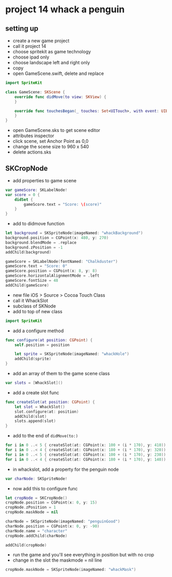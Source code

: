 # project 14 whack a penguin
## setting up
- create a new game project
- call it project 14
- choose spritekit as game technology
- choose ipad only
- choose landscape left and right only
- copy 
- open GameScene.swift, delete and replace 
```swift
import SpriteKit

class GameScene: SKScene {
    override func didMove(to view: SKView) {
    }

    override func touchesBegan(_ touches: Set<UITouch>, with event: UIEvent?) {
    }
}
```
- open GameScene.sks to get scene editor
- attributes inspector
- click scene, set Anchor Point as 0,0
- change the scene size to 960 x 540
- delete actions.sks
## SKCropNode
- add properties to game scene
```swift
var gameScore: SKLabelNode!
var score = 0 {
    didSet {
        gameScore.text = "Score: \(score)"
    }
}
```
- add to didmove function
```swift
let background = SKSpriteNode(imageNamed: "whackBackground")
background.position = CGPoint(x: 480, y: 270)
background.blendMode = .replace
background.zPosition = -1
addChild(background)

gameScore = SKLabelNode(fontNamed: "Chalkduster")
gameScore.text = "Score: 0"
gameScore.position = CGPoint(x: 8, y: 8)
gameScore.horizontalAlignmentMode = .left
gameScore.fontSize = 48
addChild(gameScore)
```
- new file iOS > Source > Cocoa Touch Class
- call it WhackSlot
- subclass of SKNode
- add to top of new class
```swift
import SpriteKit
```
- add a configure method
```swift
func configure(at position: CGPoint) {
    self.position = position

    let sprite = SKSpriteNode(imageNamed: "whackHole")
    addChild(sprite)
}
```
- add an array of them to the game scene class
```swift
var slots = [WhackSlot]()
```
- add a create slot func
```swift
func createSlot(at position: CGPoint) {
    let slot = WhackSlot()
    slot.configure(at: position)
    addChild(slot)
    slots.append(slot)
}
```
- add to the end of `didMove(to:)`
```swift
for i in 0 ..< 5 { createSlot(at: CGPoint(x: 100 + (i * 170), y: 410)) }
for i in 0 ..< 4 { createSlot(at: CGPoint(x: 180 + (i * 170), y: 320)) }
for i in 0 ..< 5 { createSlot(at: CGPoint(x: 100 + (i * 170), y: 230)) }
for i in 0 ..< 4 { createSlot(at: CGPoint(x: 180 + (i * 170), y: 140)) }
```
- in whackslot, add a property for the penguin node
```swift
var charNode: SKSpriteNode!
```
- now add this to configure func
```swift
let cropNode = SKCropNode()
cropNode.position = CGPoint(x: 0, y: 15)
cropNode.zPosition = 1
cropNode.maskNode = nil

charNode = SKSpriteNode(imageNamed: "penguinGood")
charNode.position = CGPoint(x: 0, y: -90)
charNode.name = "character"
cropNode.addChild(charNode)

addChild(cropNode)
```
- run the game and you'll see everything in position but with no crop
- change in the slot the maskmode = nil line
```swift
cropNode.maskNode = SKSpriteNode(imageNamed: "whackMask")
```
